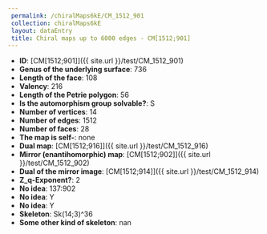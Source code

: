```yaml
--- 
 permalink: /chiralMaps6kE/CM_1512_901 
 collection: chiralMaps6kE
 layout: dataEntry
 title: Chiral maps up to 6000 edges - CM[1512;901]
---
```


- **ID**: [CM[1512;901]]({{ site.url }}/test/CM_1512_901)
- **Genus of the underlying surface**: 736
- **Length of the face**: 108
- **Valency**: 216
- **Length of the Petrie polygon**: 56
- **Is the automorphism group solvable?**: S
- **Number of vertices**: 14
- **Number of edges**: 1512
- **Number of faces**: 28
- **The map is self-**: none
- **Dual map**: [CM[1512;916]]({{ site.url }}/test/CM_1512_916)
- **Mirror (enantihomorphic) map**: [CM[1512;902]]({{ site.url }}/test/CM_1512_902)
- **Dual of the mirror image**: [CM[1512;914]]({{ site.url }}/test/CM_1512_914)
- **Z_q-Exponent?**: 2
- **No idea**:  137:902
- **No idea**: Y
- **No idea**: Y
- **Skeleton**: Sk(14;3)^36
- **Some other kind of skeleton**: nan
